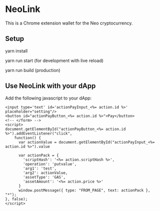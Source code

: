 # NeoLink

This is a Chrome extension wallet for the Neo cryptocurrency.



## Setup

yarn install

yarn run start (for development with live reload)

yarn run build (production)


## Use NeoLink with your dApp

Add the following javascript to your dApp:


```
<input type='text' id='actionPayInput_<%= action.id %>' placeholder="setting"/>
<button id="actionPayButton_<%= action.id %>">Pay</button>
<!-- </form> -->
<script>
document.getElementById("actionPayButton_<%= action.id %>").addEventListener("click",
    function() {
      var actionValue = document.getElementById("actionPayInput_<%= action.id %>").value

      var actionPack = {
        'scriptHash': '<%= action.scriptHash %>',
        'operation': 'putvalue',
        'arg1': 'test',
        'arg2': actionValue,
        'assetType': 'GAS',
        'assetAmount': '<%= action.price %>'
      }
      window.postMessage({ type: "FROM_PAGE", text: actionPack }, "*");
}, false);
</script>
```
